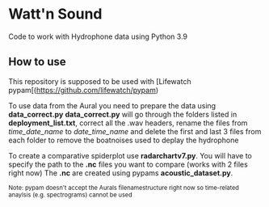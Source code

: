 # Watt'n Sound
Code to work with Hydrophone data using Python 3.9

## How to use
This repository is supposed to be used with [Lifewatch pypam[(https://github.com/lifewatch/pypam)

To use data from the Aural you need to prepare the data using **data_correct.py**
**data_correct.py** will go through the folders listed in **deployment_list.txt**, correct all the .wav headers, rename the files from _time_date_name_ to _date_time_name_ and delete the first and last 3 files from each folder to remove the boatnoises used to deplay the hydrophone

To create a comparative spiderplot use **radarchartv7.py**. You will have to specify the path to the **.nc** files you want to compare (works with 2 files right now)
The **.nc** are created using pypams **acoustic_dataset.py**.

<sub> Note: pypam doesn't accept the Aurals filenamestructure right now so time-related anaylsis (e.g. spectrograms) cannot be used </sub>

